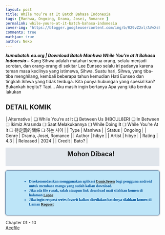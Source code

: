 ```yaml
---
layout: post
title: While You’re at It Batch Bahasa Indonesia 
tags: [Manhwa, Ongoing, Drama, Josei, Romance ]
permalink: while-youre-at-it-batch-bahasa-indonesia
cover-img: "https://blogger.googleusercontent.com/img/b/R29vZ2xl/AVvXsEg05YYsLGYKln-bfWaqPJIjLXfC9nsDLj_Rl9bEseVsPu5uwGTgSSYenyhep5zO9y-bGRGNA1VMCripZfTPetD29-d5gmjcfJvqZOLaUrBeLiy5bSQDs7uDhhWpYNsbE3_pNujO8dMU6tHGD8CfaYSRaZMiZ8rDQwzodpXA1hhwmZNfKKdA36sU_0gulDIj/s1000/9b1bda95-8c31-4d1b-a08f-016ca870d4cd.jpg"
comments: true
mathjax: true
author: Neko
---
```




**<em>kumabatch.eu.org | Download Batch Manhwa While You’re at It Bahasa Indonesia –</em>** Kang Sihwa adalah matahari semua orang, selalu menjadi sorotan, dan orang-orang di sekitar Lee Eunseo selalu iri padanya karena teman masa kecilnya yang istimewa, Sihwa. Suatu hari, Sihwa, yang tiba-tiba menghilang, kembali beberapa tahun kemudian Hati Eunseo dan tingkah Sihwa yang tidak terduga. Kita punya hubungan yang spesial kan? Bukankah begitu? Tapi… Aku masih ingin bertanya Apa yang kita berdua lakukan

## DETAIL KOMIK

| Alternative | ❑ While You’re at It ❑ Between Us (HBCUL8ER) ❑ In Between ❑ İkimiz Arasında ❑ Saat Melakukannya ❑ While Doing It ❑ While You’re At It ❑ 待定義的關係 ❑ 하는 사이 |
| Type | Manhwa |
| Status | Ongoing |
| Genre | Drama, Josei, Romance  |
| Author | hibye |
| Artist | hibye |
| Rating | 4.3 |
| Released | 2024 |
| Credit  | Bato? |

<h2 style="background-attachment: initial; background-clip: initial; background-color: #e0e5eb; background-origin: initial; background-position: 12px 1px; background-repeat: no-repeat; background-size: initial; color: #222222; line-height: 22px; margin: 5px 0px; min-height: 38px; padding: 10px 12px 12px 68px; text-align: center;"> 
Mohon Dibaca!</h2>

<div style="-moz-border-radius: 15px; -moz-box-shadow: 0 0 5px #888; -webkit-border-radius: 15px; -webkit-box-shadow: 0 0 5px #888; background-attachment: initial; background-clip: initial; background-color: #bde5f8; background-origin: initial; background-position: 10px 50%; background-repeat: no-repeat; background-size: initial; background: #bde5f8 url(&quot;https://sites.google.com/site/problogiz/my-icon/info.png&quot;) no-repeat 10px center; border-radius: 5px; border: 1px solid; box-shadow: rgb(136, 136, 136) 0px 0px 5px; color: #00529b; font: bold 12px verdana; margin: 15px 0px; padding: 15px 20px 15px 55px; "> 
<ul>
  <li>Direkomendasikan menggunakan aplikasi <a href="https://play.google.com/store/apps/details?id=com.viewer.comicscreen">ComicSreen</a> bagi pengguna android untuk membaca manga yang sudah kalian download.</li>
  <li>Jika ada file rusak, salah ataupun link download mati silahkan komen di halaman <a href="https://kumabatch.github.io/lapor/">Lapor</a></li>
  <li>Jika ingin request series favorit kalian disediakan batchnya silahkan komen di Laman <a href="https://kumabatch.github.io/request/">Request</a></li>
</ul>
</div>


Chapter 01 - 10<br>
<a href="http://ouo.io/qs/OzRuKBTK?s=https://acefile.co/f/106555530/kumabatch-while-youre-at-it-chapter-01-10-zip">Acefile</a>
